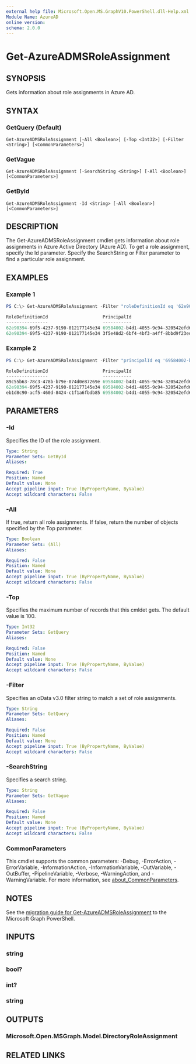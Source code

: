 ```yaml
---
external help file: Microsoft.Open.MS.GraphV10.PowerShell.dll-Help.xml
Module Name: AzureAD
online version:
schema: 2.0.0
---
```


# Get-AzureADMSRoleAssignment

## SYNOPSIS
Gets information about role assignments in Azure AD.

## SYNTAX

### GetQuery (Default)
```
Get-AzureADMSRoleAssignment [-All <Boolean>] [-Top <Int32>] [-Filter <String>] [<CommonParameters>]
```

### GetVague
```
Get-AzureADMSRoleAssignment [-SearchString <String>] [-All <Boolean>] [<CommonParameters>]
```

### GetById
```
Get-AzureADMSRoleAssignment -Id <String> [-All <Boolean>] [<CommonParameters>]
```

## DESCRIPTION
The Get-AzureADMSRoleAssignment cmdlet gets information about role assignments in Azure Active Directory (Azure AD). To get a role assignment, specify the Id parameter. Specify the SearchString or Filter parameter to find a particular role assignment.

## EXAMPLES

### Example 1
```powershell
PS C:\> Get-AzureADMSRoleAssignment -Filter "roleDefinitionId eq '62e90394-69f5-4237-9190-012177145e34'"

RoleDefinitionId                     PrincipalId                          ResourceScope Id
----------------                     -----------                          ------------- --
62e90394-69f5-4237-9190-012177145e34 69584002-b4d1-4055-9c94-320542efd653 /             lAPpYvVpN0KRkAEhdxReEAJAWGnRqAVAnJQyBBLv1lM-1
62e90394-69f5-4237-9190-012177145e34 3f5e48d2-6bf4-4bf3-a4ff-8bbd9f23ed0b /             lAPpYvVpN0KRkAEhdxReENJPEj_0a_NLpP-LvZ8D7Qs-1
```

### Example 2
```powershell
PS C:\> Get-AzureADMSRoleAssignment -Filter "principalId eq '69584002-b4d1-4055-9c94-320542efd653'"

RoleDefinitionId                     PrincipalId                          ResourceScope Id
----------------                     -----------                          ------------- --
89c55b63-78c3-478b-b79e-074d0e87269e 69584002-b4d1-4055-9c94-320542efd653 /             Y1vFBcN4i0e3ngdNDocmngJAWGnRtGDAnJQyBBLv1lM-1
62e90394-69f5-4237-9190-012177145e34 69584002-b4d1-4055-9c94-320542efd653 /             lAPpYvVpN0KRkAEhdxReEAJAWGnRtGDAnJQyBBLv1lM-1
eb1d8c90-acf5-460d-8424-c1f1a6fbdb85 69584002-b4d1-4055-9c94-320542efd653 /             NIwd6_WsDUaEJMHxpvvbhQJAWGnRtGDAnJQyBBLv1lM-1
```

## PARAMETERS

### -Id
Specifies the ID of the role assignment.

```yaml
Type: String
Parameter Sets: GetById
Aliases:

Required: True
Position: Named
Default value: None
Accept pipeline input: True (ByPropertyName, ByValue)
Accept wildcard characters: False
```

### -All
If true, return all role assignments. If false, return the number of objects specified by the Top parameter.

```yaml
Type: Boolean
Parameter Sets: (All)
Aliases:

Required: False
Position: Named
Default value: None
Accept pipeline input: True (ByPropertyName, ByValue)
Accept wildcard characters: False
```

### -Top
Specifies the maximum number of records that this cmldet gets. The default value is 100.

```yaml
Type: Int32
Parameter Sets: GetQuery
Aliases:

Required: False
Position: Named
Default value: None
Accept pipeline input: True (ByPropertyName, ByValue)
Accept wildcard characters: False
```

### -Filter
Specifies an oData v3.0 filter string to match a set of role assignments.

```yaml
Type: String
Parameter Sets: GetQuery
Aliases:

Required: False
Position: Named
Default value: None
Accept pipeline input: True (ByPropertyName, ByValue)
Accept wildcard characters: False
```

### -SearchString
Specifies a search string.

```yaml
Type: String
Parameter Sets: GetVague
Aliases:

Required: False
Position: Named
Default value: None
Accept pipeline input: True (ByPropertyName, ByValue)
Accept wildcard characters: False
```

### CommonParameters
This cmdlet supports the common parameters: -Debug, -ErrorAction, -ErrorVariable, -InformationAction, -InformationVariable, -OutVariable, -OutBuffer, -PipelineVariable, -Verbose, -WarningAction, and -WarningVariable. For more information, see [about_CommonParameters](http://go.microsoft.com/fwlink/?LinkID=113216).

## NOTES

See the [migration guide for Get-AzureADMSRoleAssignment](./migrate/Get-AzureADMSRoleAssignment.md) to the Microsoft Graph PowerShell.

## INPUTS

### string
### bool?
### int?
### string
## OUTPUTS

### Microsoft.Open.MSGraph.Model.DirectoryRoleAssignment

## RELATED LINKS
